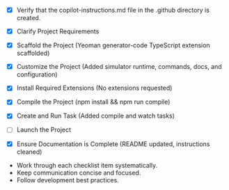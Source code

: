 - [x] Verify that the copilot-instructions.md file in the .github directory is created.

- [x] Clarify Project Requirements

- [x] Scaffold the Project (Yeoman generator-code TypeScript extension scaffolded)

- [x] Customize the Project (Added simulator runtime, commands, docs, and configuration)

- [x] Install Required Extensions (No extensions requested)

- [x] Compile the Project (npm install && npm run compile)

- [x] Create and Run Task (Added compile and watch tasks)

- [ ] Launch the Project

- [x] Ensure Documentation is Complete (README updated, instructions cleaned)

- Work through each checklist item systematically.
- Keep communication concise and focused.
- Follow development best practices.
